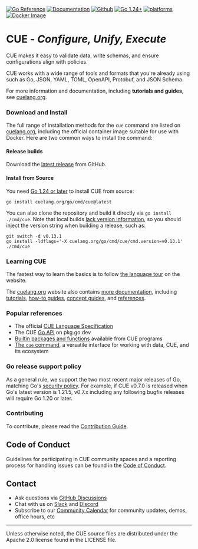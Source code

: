 <!--
 Copyright 2018 The CUE Authors

 Licensed under the Apache License, Version 2.0 (the "License");
 you may not use this file except in compliance with the License.
 You may obtain a copy of the License at

     http://www.apache.org/licenses/LICENSE-2.0

 Unless required by applicable law or agreed to in writing, software
 distributed under the License is distributed on an "AS IS" BASIS,
 WITHOUT WARRANTIES OR CONDITIONS OF ANY KIND, either express or implied.
 See the License for the specific language governing permissions and
 limitations under the License.
-->
[![Go Reference](https://pkg.go.dev/badge/cuelang.org/go.svg)](https://pkg.go.dev/cuelang.org/go)
[![Documentation](https://img.shields.io/badge/CUE-Docs-0066ff)](https://cuelang.org/docs/)
[![Github](https://github.com/cue-lang/cue/actions/workflows/trybot.yaml/badge.svg)](https://github.com/cue-lang/cue/actions/workflows/trybot.yaml?query=branch%3Amaster+event%3Apush)
[![Go 1.24+](https://img.shields.io/badge/go-1.24-9cf.svg)](https://golang.org/dl/)
[![platforms](https://img.shields.io/badge/platforms-linux|windows|macos-inactive.svg)]()
[![Docker Image](https://img.shields.io/docker/v/cuelang/cue?sort=semver&label=docker)](https://hub.docker.com/r/cuelang/cue)

# CUE - _Configure, Unify, Execute_

CUE makes it easy to validate data, write schemas,
and ensure configurations align with policies.

CUE works with a wide range of tools and formats that you're already using
such as Go, JSON, YAML, TOML, OpenAPI, Protobuf, and JSON Schema.

For more information and documentation, including __tutorials and guides__, see [cuelang.org](https://cuelang.org).

### Download and Install

The full range of installation methods for the `cue` command are listed on
[cuelang.org](https://cuelang.org/docs/introduction/installation/),
including the official container image suitable for use with Docker.
Here are two common ways to install the command:

#### Release builds

Download the [latest release](https://github.com/cue-lang/cue/releases/latest/) from GitHub.

#### Install from Source

You need [Go 1.24 or later](https://go.dev/doc/install) to install CUE from source:

	go install cuelang.org/go/cmd/cue@latest

You can also clone the repository and build it directly via `go install ./cmd/cue`.
Note that local builds [lack version information](https://go.dev/issue/50603),
so you should inject the version string when building a release, such as:

	git switch -d v0.13.1
	go install -ldflags='-X cuelang.org/go/cmd/cue/cmd.version=v0.13.1' ./cmd/cue

### Learning CUE

The fastest way to learn the basics is to follow [the language tour](https://cuelang.org/docs/tour/) on the website.

The [cuelang.org](https://cuelang.org) website also contains
[more documentation](https://cuelang.org/docs/), including
[tutorials](https://cuelang.org/docs/tutorial/),
[how-to guides](https://cuelang.org/docs/howto/),
[concept guides](https://cuelang.org/docs/concept/), and
[references](https://cuelang.org/docs/reference/).

### Popular references

- The official [CUE Language Specification](https://cuelang.org/docs/reference/spec/)
- The CUE [Go API](https://pkg.go.dev/cuelang.org/go) on pkg.go.dev
- [Builtin packages and functions](https://pkg.go.dev/cuelang.org/go/pkg)
  available from CUE programs
- [The `cue` command](https://cuelang.org/docs/reference/command/),
  a versatile interface for working with data, CUE, and its ecosystem

### Go release support policy

As a general rule, we support the two most recent major releases of Go,
matching Go's [security policy](https://go.dev/doc/security/policy).
For example, if CUE v0.7.0 is released when Go's latest version is 1.21.5,
v0.7.x including any following bugfix releases will require Go 1.20 or later.

### Contributing

To contribute, please read the [Contribution Guide](CONTRIBUTING.md).

## Code of Conduct

Guidelines for participating in CUE community spaces and a reporting process for
handling issues can be found in the [Code of Conduct](https://cuelang.org/docs/reference/code-of-conduct/).

## Contact

- Ask questions via [GitHub Discussions](https://github.com/cue-lang/cue/discussions)
- Chat with us on [Slack](https://cuelang.org/s/slack) and [Discord](https://cuelang.org/s/discord)
- Subscribe to our [Community Calendar](https://cuelang.org/s/community-calendar) for community updates, demos, office hours, etc

---

Unless otherwise noted, the CUE source files are distributed
under the Apache 2.0 license found in the LICENSE file.

